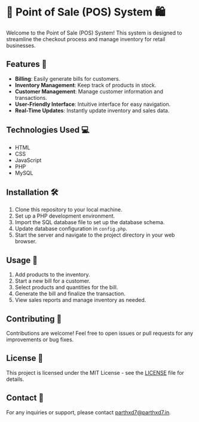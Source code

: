 # 🛒 Point of Sale (POS) System 🛍️

Welcome to the Point of Sale (POS) System! This system is designed to streamline the checkout process and manage inventory for retail businesses.

## Features 🚀

- **Billing**: Easily generate bills for customers.
- **Inventory Management**: Keep track of products in stock.
- **Customer Management**: Manage customer information and transactions.
- **User-Friendly Interface**: Intuitive interface for easy navigation.
- **Real-Time Updates**: Instantly update inventory and sales data.

## Technologies Used 💻

- HTML
- CSS
- JavaScript
- PHP
- MySQL

## Installation 🛠️

1. Clone this repository to your local machine.
2. Set up a PHP development environment.
3. Import the SQL database file to set up the database schema.
4. Update database configuration in `config.php`.
5. Start the server and navigate to the project directory in your web browser.

## Usage 📝

1. Add products to the inventory.
2. Start a new bill for a customer.
3. Select products and quantities for the bill.
4. Generate the bill and finalize the transaction.
5. View sales reports and manage inventory as needed.

## Contributing 🤝

Contributions are welcome! Feel free to open issues or pull requests for any improvements or bug fixes.

## License 📄

This project is licensed under the MIT License - see the [LICENSE](LICENSE) file for details.

## Contact 📧

For any inquiries or support, please contact [parthxd7@parthxd7.in](mailto:parthxd7@parthxd7.in).


